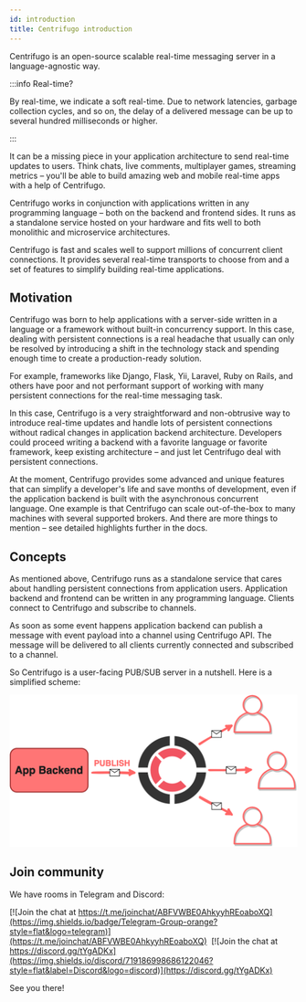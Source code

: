 ```yaml
---
id: introduction
title: Centrifugo introduction
---
```


Centrifugo is an open-source scalable real-time messaging server in a language-agnostic way.

:::info Real-time?

By real-time, we indicate a soft real-time. Due to network latencies, garbage collection cycles, and so on, the delay of a delivered message can be up to several hundred milliseconds or higher.

:::

It can be a missing piece in your application architecture to send real-time updates to users. Think chats, live comments, multiplayer games, streaming metrics – you'll be able to build amazing web and mobile real-time apps with a help of Centrifugo.

Centrifugo works in conjunction with applications written in any programming language – both on the backend and frontend sides. It runs as a standalone service hosted on your hardware and fits well to both monolithic and microservice architectures. 

Centrifugo is fast and scales well to support millions of concurrent client connections. It provides several real-time transports to choose from and a set of features to simplify building real-time applications.

## Motivation

Centrifugo was born to help applications with a server-side written in a language or a framework without built-in concurrency support. In this case, dealing with persistent connections is a real headache that usually can only be resolved by introducing a shift in the technology stack and spending enough time to create a production-ready solution.

For example, frameworks like Django, Flask, Yii, Laravel, Ruby on Rails, and others have poor and not performant support of working with many persistent connections for the real-time messaging task.

In this case, Centrifugo is a very straightforward and non-obtrusive way to introduce real-time updates and handle lots of persistent connections without radical changes in application backend architecture. Developers could proceed writing a backend with a favorite language or favorite framework, keep existing architecture – and just let Centrifugo deal with persistent connections.

At the moment, Centrifugo provides some advanced and unique features that can simplify a developer's life and save months of development, even if the application backend is built with the asynchronous concurrent language. One example is that Centrifugo can scale out-of-the-box to many machines with several supported brokers. And there are more things to mention – see detailed highlights further in the docs.

## Concepts

As mentioned above, Centrifugo runs as a standalone service that cares about handling persistent connections from application users. Application backend and frontend can be written in any programming language. Clients connect to Centrifugo and subscribe to channels.

As soon as some event happens application backend can publish a message with event payload into a channel using Centrifugo API. The message will be delivered to all clients currently connected and subscribed to a channel.

So Centrifugo is a user-facing PUB/SUB server in a nutshell. Here is a simplified scheme: 

![Centrifugo scheme](/img/scheme_sketch.png)

## Join community

We have rooms in Telegram and Discord:

[![Join the chat at https://t.me/joinchat/ABFVWBE0AhkyyhREoaboXQ](https://img.shields.io/badge/Telegram-Group-orange?style=flat&logo=telegram)](https://t.me/joinchat/ABFVWBE0AhkyyhREoaboXQ) &nbsp;[![Join the chat at https://discord.gg/tYgADKx](https://img.shields.io/discord/719186998686122046?style=flat&label=Discord&logo=discord)](https://discord.gg/tYgADKx)

See you there!
